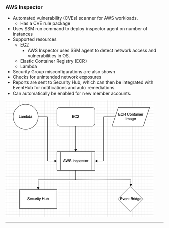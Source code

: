 
### AWS Inspector
- Automated vulnerability (CVEs) scanner for AWS workloads.
	- Has a CVE rule package
- Uses SSM run command to deploy inspector agent on number of instances
- Supported resources
	- EC2
		- AWS Inspector uses SSM agent to detect network access and vulnerabilities in OS.
	- Elastic Container Registry (ECR)
	- Lambda
- Security Group misconfigurations are also shown
- Checks for unintended network exposures
- Reports are sent to Security Hub, which can then be integrated with EventHub for notifications and auto remediations.
- Can automatically be enabled for new member accounts.

![awsinspector.png](Attachments/awsinspector.png)


---
